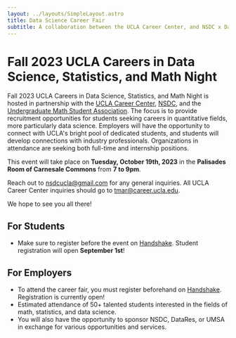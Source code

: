 ```yaml
---
layout: ../layouts/SimpleLayout.astro
title: Data Science Career Fair
subtitle: A collaboration between the UCLA Career Center, and NSDC x DataRes x UMSA.
---
```


# Fall 2023 UCLA Careers in Data Science, Statistics, and Math Night

Fall 2023 UCLA Careers in Data Science, Statistics, and Math Night is hosted in
partnership with the [UCLA Career Center](https://career.ucla.edu/),
[NSDC](https://www.nsdcucla.com/), and the
[Undergraduate Math Student Association](https://www.math.ucla.edu/~umsa/).
The focus is to provide recruitment opportunities for students seeking careers
in quantitative fields, more particularly data science. Employers will have the
opportunity to connect with UCLA's bright pool of dedicated students, and
students will develop connections with industry professionals. Organizations in
attendance are seeking both full-time and internship positions. 

This event will take place on **Tuesday, October 19th, 2023** in the
**Palisades Room of Carnesale Commons** from **7 to 9pm**.

Reach out to [nsdcucla@gmail.com](mailto:nsdcucla@gmail.com) for any general
inquiries. All UCLA Career Center inquiries should go to
[tmar@career.ucla.edu](mailto:tmar@career.ucla.edu). 

We hope to see you all there! 

## For Students

- Make sure to register before the event on
[Handshake](https://ucla.joinhandshake.com/stu/career_fairs/43071). Student
registration will open **September 1st**!

## For Employers

- To attend the career fair, you must register beforehand on
[Handshake](https://ucla.joinhandshake.com/stu/career_fairs/43071). Registration
is currently open! 
- Estimated attendance of 50+ talented students interested in the fields of
math, statistics, and data science. 
- You will also have the opportunity to sponsor NSDC, DataRes, or UMSA in
exchange for various opportunities and services.
